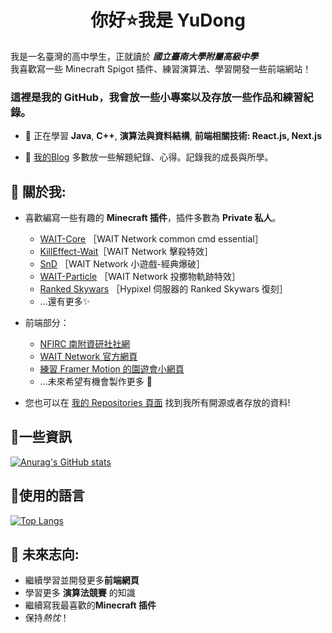 <h1 align="center">你好⭐我是 YuDong</h1>

我是一名臺灣的高中學生，正就讀於 ***國立臺南大學附屬高級中學***  
我喜歡寫一些 Minecraft Spigot 插件、練習演算法、學習開發一些前端網站！

### 這裡是我的 **GitHub**，我會放一些小專案以及存放一些作品和練習紀錄。 

* 🌱 正在學習 **Java**, **C++**, **演算法與資料結構**, **前端相關技術: React.js, Next.js** 

* 🎃 [我的Blog](https://yudong-0222.github.io) 多數放一些解題紀錄、心得。記錄我的成長與所學。

## 🌭 關於我:  
+ 喜歡編寫一些有趣的 **Minecraft 插件**，插件多數為 **Private 私人**。    
  * [WAIT-Core](https://github.com/yudong-0222/waitcore) ［WAIT Network common cmd essential］  
  * [KillEffect-Wait](https://github.com/yudong-0222/killeffect-wait)［WAIT Network 擊殺特效］  
  * [SnD](https://github.com/yudong-0222/SnD) ［WAIT Network 小遊戲-經典爆破］    
  * [WAIT-Particle](https://github.com/yudong-0222/waitparticle) ［WAIT Network 投擲物軌跡特效］
  * [Ranked Skywars](https://github.com/NINJADOGE-01/RankedSkywars) ［Hypixel 伺服器的 Ranked Skywars 復刻］    
  * ...還有更多✨
+ 前端部分：
  * [NFIRC 南附資研社社網](https://nfirc.vercel.app/)
  * [WAIT Network 官方網頁](https://waitmc.top)
  * [練習 Framer Motion 的園遊會小網頁](https://github.com/YuDong-0222/2023tntcshschoolmarket)
  * ...未來希望有機會製作更多 🍕

+ 您也可以在 [我的 Repositories 頁面](https://github.com/YuDong-0222?tab=repositories) 找到我所有開源或者存放的資料!

## 🧀一些資訊

[![Anurag's GitHub stats](https://github-readme-stats.vercel.app/api?username=YuDong-0222&count_private=true&show_icons=true&theme=dracula)](https://github.com/anuraghazra/github-readme-stats)

## 🍜使用的語言 
[![Top Langs](https://github-readme-stats.vercel.app/api/top-langs/?username=YuDong-0222&theme=dracula)](https://github.com/anuraghazra/github-readme-stats)


## 🍟 未來志向:
- 繼續學習並開發更多**前端網頁**
- 學習更多 **演算法競賽** 的知識
- 繼續寫我最喜歡的**Minecraft 插件**
- 保持*熱忱*！

